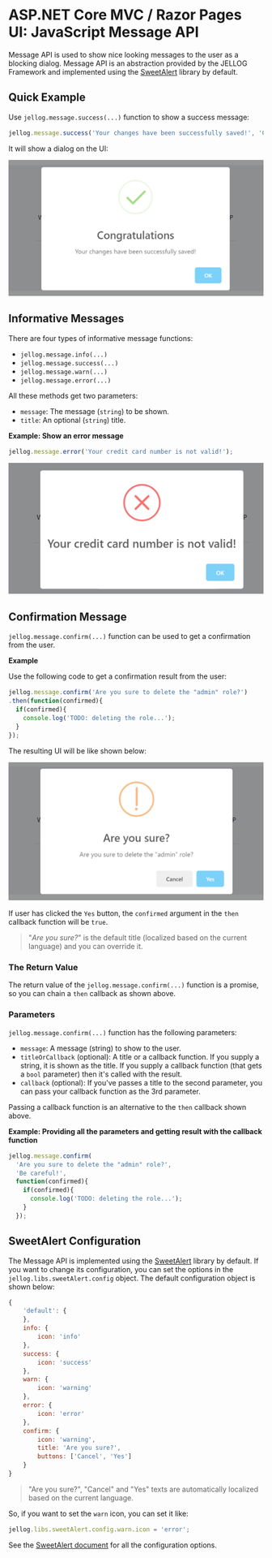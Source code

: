 # ASP.NET Core MVC / Razor Pages UI: JavaScript Message API

Message API is used to show nice looking messages to the user as a blocking dialog. Message API is an abstraction provided by the JELLOG Framework and implemented using the [SweetAlert](https://sweetalert.js.org/) library by default.

## Quick Example

Use `jellog.message.success(...)` function to show a success message:

````js
jellog.message.success('Your changes have been successfully saved!', 'Congratulations');
````

It will show a dialog on the UI:

![js-message-success](../../../images/js-message-success.png)

## Informative Messages

There are four types of informative message functions:

* `jellog.message.info(...)`
* `jellog.message.success(...)`
* `jellog.message.warn(...)`
* `jellog.message.error(...)`

All these methods get two parameters:

* `message`: The message (`string`) to be shown.
* `title`: An optional (`string`) title.

**Example: Show an error message**

````js
jellog.message.error('Your credit card number is not valid!');
````

![js-message-error](../../../images/js-message-error.png)

## Confirmation Message

`jellog.message.confirm(...)` function can be used to get a confirmation from the user.

**Example**

Use the following code to get a confirmation result from the user:

````js
jellog.message.confirm('Are you sure to delete the "admin" role?')
.then(function(confirmed){
  if(confirmed){
    console.log('TODO: deleting the role...');
  }
});
````

The resulting UI will be like shown below:

![js-message-confirm](../../../images/js-message-confirm.png)

If user has clicked the `Yes` button, the `confirmed` argument in the `then` callback function will be `true`.

> "*Are you sure?*" is the default title (localized based on the current language) and you can override it.

### The Return Value

The return value of the `jellog.message.confirm(...)` function is a promise, so you can chain a `then` callback as shown above.

### Parameters

`jellog.message.confirm(...)` function has the following parameters:

* `message`: A message (string) to show to the user.
* `titleOrCallback` (optional): A title or a callback function. If you supply a string, it is shown as the title. If you supply a callback function (that gets a `bool` parameter) then it's called with the result.
* `callback` (optional): If you've passes a title to the second parameter, you can pass your callback function as the 3rd parameter.

Passing a callback function is an alternative to the `then` callback shown above.

**Example: Providing all the parameters and getting result with the callback function**

````js
jellog.message.confirm(
  'Are you sure to delete the "admin" role?',
  'Be careful!',
  function(confirmed){
    if(confirmed){
      console.log('TODO: deleting the role...');
    }
  });
````

## SweetAlert Configuration

The Message API is implemented using the [SweetAlert](https://sweetalert.js.org/) library by default. If you want to change its configuration, you can set the options in the `jellog.libs.sweetAlert.config` object. The default configuration object is shown below:

````js
{
    'default': {
    },
    info: {
        icon: 'info'
    },
    success: {
        icon: 'success'
    },
    warn: {
        icon: 'warning'
    },
    error: {
        icon: 'error'
    },
    confirm: {
        icon: 'warning',
        title: 'Are you sure?',
        buttons: ['Cancel', 'Yes']
    }
}
````

> "Are you sure?", "Cancel" and "Yes" texts are automatically localized based on the current language.

So, if you want to set the `warn` icon, you can set it like:

````js
jellog.libs.sweetAlert.config.warn.icon = 'error';
````

See the [SweetAlert document](https://sweetalert.js.org/) for all the configuration options.

